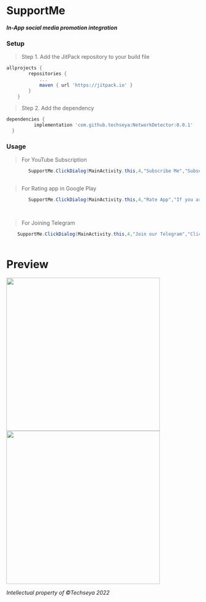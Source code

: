 # SupportMe
**_In-App social media promotion integration_**

 ### Setup
>Step 1. Add the JitPack repository to your build file
```gradle
allprojects {
		repositories {
			...
			maven { url 'https://jitpack.io' }
		}
	}
  ```
  >Step 2. Add the dependency
  ```gradle
  dependencies {
	        implementation 'com.github.techseya:NetworkDetector:0.0.1'
	}
  ```
  ### Usage 
 
  >For YouTube Subscription
  ```java
          SupportMe.ClickDialog(MainActivity.this,4,"Subscribe Me","Subscribe my You Tube channel","https://www.youtube.com/c/Techseya");
	  


  ```
  >For Rating app in Google Play
  ```java
          SupportMe.ClickDialog(MainActivity.this,4,"Rate App","If you are satifieid,please rate our app","https://rb.gy/9msah2");
	 
	  


  ```
  >For Joining Telegram
  ```java
	  SupportMe.ClickDialog(MainActivity.this,4,"Join our Telegram","Click to join our Telegram group","https://t.me/techseya");
	  


  ```
  # Preview
 
  <img src="app/src/main/res/drawable/image2.gif" width="400" >
  <img src="app/src/main/res/drawable/image.gif" width="400" >
  
   
  
  _Intellectual property of ©Techseya 2022_
